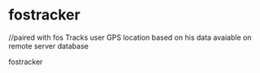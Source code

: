 # fostracker
//paired with fos
Tracks user GPS location based on his data avaiable on remote server database

fostracker
